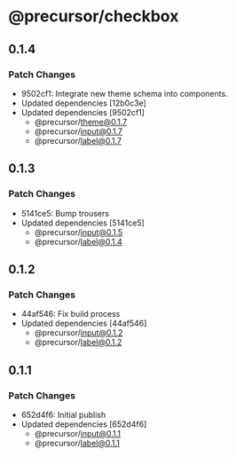 # @precursor/checkbox

## 0.1.4

### Patch Changes

-   9502cf1: Integrate new theme schema into components.
-   Updated dependencies [12b0c3e]
-   Updated dependencies [9502cf1]
    -   @precursor/theme@0.1.7
    -   @precursor/input@0.1.7
    -   @precursor/label@0.1.7

## 0.1.3

### Patch Changes

-   5141ce5: Bump trousers
-   Updated dependencies [5141ce5]
    -   @precursor/input@0.1.5
    -   @precursor/label@0.1.4

## 0.1.2

### Patch Changes

-   44af546: Fix build process
-   Updated dependencies [44af546]
    -   @precursor/input@0.1.2
    -   @precursor/label@0.1.2

## 0.1.1

### Patch Changes

-   652d4f6: Initial publish
-   Updated dependencies [652d4f6]
    -   @precursor/input@0.1.1
    -   @precursor/label@0.1.1
